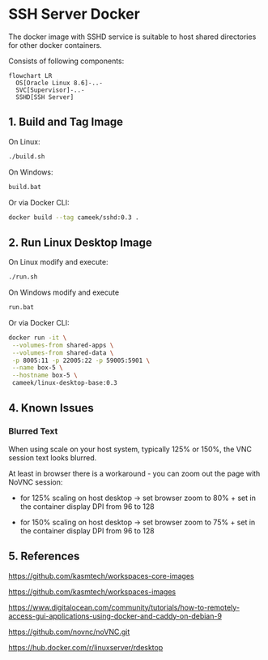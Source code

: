 # SSH Server Docker

The docker image with SSHD service is suitable to host shared directories for other docker containers.

Consists of following components:

```mermaid
flowchart LR
  OS[Oracle Linux 8.6]-..-
  SVC[Supervisor]-..-
  SSHD[SSH Server]
```

## 1. Build and Tag Image

On Linux:
```sh
./build.sh
```
On Windows:
```bat
build.bat
```
Or via Docker CLI:
```sh
docker build --tag cameek/sshd:0.3 .
```

## 2. Run Linux Desktop Image 

On Linux modify and execute:
```sh
./run.sh
```
On Windows modify and execute
```bat
run.bat
```
Or via Docker CLI:
```sh
docker run -it \
 --volumes-from shared-apps \
 --volumes-from shared-data \
 -p 8005:11 -p 22005:22 -p 59005:5901 \
 --name box-5 \
 --hostname box-5 \
 cameek/linux-desktop-base:0.3
```


## 4. Known Issues

### Blurred Text

When using scale on your host system, typically 125% or 150%, the VNC session text looks blurred.

At least in browser there is a workaround - you can zoom out the page with NoVNC session:

* for 125% scaling on host desktop -> set browser zoom to 80% + set in the container display DPI from 96 to 128

* for 150% scaling on host desktop -> set browser zoom to 75% + set in the container display DPI from 96 to 128

  

## 5. References

https://github.com/kasmtech/workspaces-core-images

https://github.com/kasmtech/workspaces-images

https://www.digitalocean.com/community/tutorials/how-to-remotely-access-gui-applications-using-docker-and-caddy-on-debian-9

https://github.com/novnc/noVNC.git

https://hub.docker.com/r/linuxserver/rdesktop
